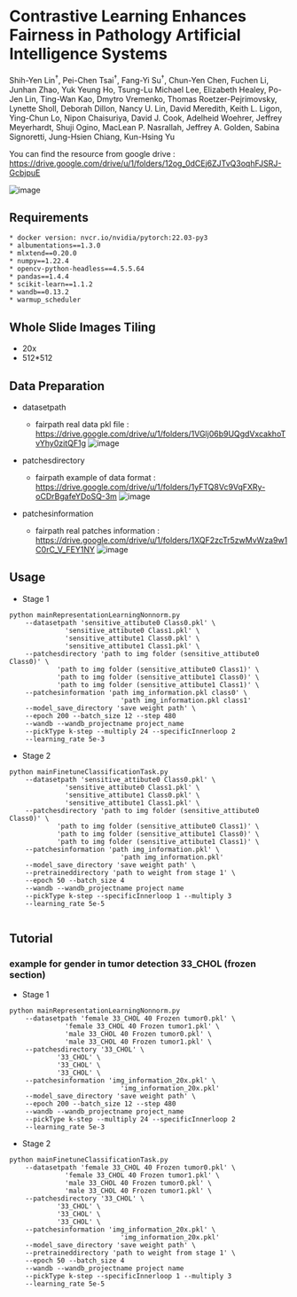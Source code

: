 # Contrastive Learning Enhances Fairness in Pathology Artificial Intelligence Systems

Shih-Yen Lin<sup>†</sup>, Pei-Chen Tsai<sup>†</sup>, Fang-Yi Su<sup>†</sup>, Chun-Yen Chen, Fuchen Li, Junhan Zhao, Yuk Yeung Ho, Tsung-Lu Michael Lee, Elizabeth Healey, Po-Jen Lin, Ting-Wan Kao, Dmytro Vremenko, Thomas Roetzer-Pejrimovsky, Lynette Sholl, Deborah Dillon, Nancy U. Lin, David Meredith, Keith L. Ligon, Ying-Chun Lo, Nipon Chaisuriya, David J. Cook, Adelheid Woehrer, Jeffrey Meyerhardt, Shuji Ogino, MacLean P. Nasrallah, Jeffrey A. Golden, Sabina Signoretti, Jung-Hsien Chiang, Kun-Hsing Yu


You can find the resource from google drive : https://drive.google.com/drive/u/1/folders/12og_0dCEj6ZJTvQ3oqhFJSRJ-GcbjpuE


![image](https://i.ibb.co/gL70h1Tp/2025-10-07-201353.jpg)



## Requirements
    * docker version: nvcr.io/nvidia/pytorch:22.03-py3
    * albumentations==1.3.0
    * mlxtend==0.20.0
    * numpy==1.22.4
    * opencv-python-headless==4.5.5.64
    * pandas==1.4.4
    * scikit-learn==1.1.2
    * wandb==0.13.2
    * warmup_scheduler

## Whole Slide Images Tiling
* 20x
* 512*512


## Data Preparation

* datasetpath
    * fairpath real data pkl file : https://drive.google.com/drive/u/1/folders/1VGlj06b9UQgdVxcakhoTvYhy0zitQF1g
![image](https://i.imgur.com/hMXp7HQ.png)

* patchesdirectory
    * fairpath example of data format : https://drive.google.com/drive/u/1/folders/1yFTQ8Vc9VqFXRy-oCDrBgafeYDoSQ-3m
![image](https://i.imgur.com/Qe9DGsU.png)

* patchesinformation
    * fairpath real patches information : https://drive.google.com/drive/u/1/folders/1XQF2zcTr5zwMvWza9w1C0rC_V_FEY1NY
![image](https://i.imgur.com/SW13jlE.png)






## Usage
* Stage 1
    
```
python mainRepresentationLearningNonnorm.py 
    --datasetpath 'sensitive_attibute0 Class0.pkl' \
	          'sensitive_attibute0 Class1.pkl' \
	          'sensitive_attibute1 Class0.pkl' \
	          'sensitive_attibute1 Class1.pkl' \
    --patchesdirectory 'path to img folder (sensitive_attibute0 Class0)' \
			'path to img folder (sensitive_attibute0 Class1)' \
			'path to img folder (sensitive_attibute1 Class0)' \
			'path to img folder (sensitive_attibute1 Class1)' \
	--patchesinformation 'path img_information.pkl class0' \
                            'path img_information.pkl class1'
	--model_save_directory 'save weight path' \
	--epoch 200 --batch_size 12 --step 480 
    --wandb --wandb_projectname project_name 
    --pickType k-step --multiply 24 --specificInnerloop 2 
    --learning_rate 5e-3
```
* Stage 2
```
python mainFinetuneClassificationTask.py 
    --datasetpath 'sensitive_attibute0 Class0.pkl' \
	          'sensitive_attibute0 Class1.pkl' \
	          'sensitive_attibute1 Class0.pkl' \
	          'sensitive_attibute1 Class1.pkl' \
    --patchesdirectory 'path to img folder (sensitive_attibute0 Class0)' \
			'path to img folder (sensitive_attibute0 Class1)' \
			'path to img folder (sensitive_attibute1 Class0)' \
			'path to img folder (sensitive_attibute1 Class1)' \
	--patchesinformation 'path img_information.pkl' \
                            'path img_information.pkl'
	--model_save_directory 'save weight path' \
    --pretraineddirectory 'path to weight from stage 1' \
    --epoch 50 --batch_size 4 
    --wandb --wandb_projectname project name 
    --pickType k-step --specificInnerloop 1 --multiply 3 
    --learning_rate 5e-5
   
``` 


## Tutorial
### example for gender in tumor detection 33_CHOL (frozen section)
* Stage 1
    
```
python mainRepresentationLearningNonnorm.py 
    --datasetpath 'female 33_CHOL 40 Frozen tumor0.pkl' \
	          'female 33_CHOL 40 Frozen tumor1.pkl' \
	          'male 33_CHOL 40 Frozen tumor0.pkl' \
	          'male 33_CHOL 40 Frozen tumor1.pkl' \
    --patchesdirectory '33_CHOL' \
			'33_CHOL' \
			'33_CHOL' \
			'33_CHOL' \
	--patchesinformation 'img_information_20x.pkl' \
                            'img_information_20x.pkl'
	--model_save_directory 'save weight path' \
	--epoch 200 --batch_size 12 --step 480 
    --wandb --wandb_projectname project_name 
    --pickType k-step --multiply 24 --specificInnerloop 2 
    --learning_rate 5e-3
```
* Stage 2
```
python mainFinetuneClassificationTask.py 
    --datasetpath 'female 33_CHOL 40 Frozen tumor0.pkl' \
	          'female 33_CHOL 40 Frozen tumor1.pkl' \
	          'male 33_CHOL 40 Frozen tumor0.pkl' \
	          'male 33_CHOL 40 Frozen tumor1.pkl' \
    --patchesdirectory '33_CHOL' \
			'33_CHOL' \
			'33_CHOL' \
			'33_CHOL' \
	--patchesinformation 'img_information_20x.pkl' \
                            'img_information_20x.pkl'
	--model_save_directory 'save weight path' \
    --pretraineddirectory 'path to weight from stage 1' \
    --epoch 50 --batch_size 4 
    --wandb --wandb_projectname project name 
    --pickType k-step --specificInnerloop 1 --multiply 3 
    --learning_rate 5e-5
   
``` 
